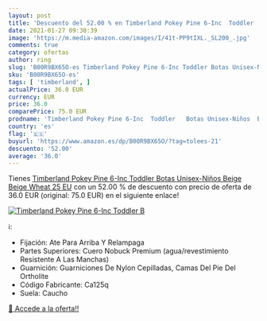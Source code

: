 ```yaml
---
layout: post
title: 'Descuento del 52.00 % en Timberland Pokey Pine 6-Inc  Toddler   B'
date: 2021-01-27 09:30:39
image: 'https://m.media-amazon.com/images/I/41t-PP9tIXL._SL200_.jpg'
comments: true
category: ofertas
author: ring
slug: 'B00R9BX65O-es Timberland Pokey Pine 6-Inc Toddler Botas Unisex-Niños...'
sku: 'B00R9BX65O-es'
tags: [ 'timberland', ]
actualPrice: 36.0 EUR
currency: EUR
price: 36.0
comparePrice: 75.0 EUR
prodname: 'Timberland Pokey Pine 6-Inc  Toddler   Botas Unisex-Niños  Beige Beige Wheat  25 EU'
country: 'es'
flag: '🇪🇸'
buyurl: 'https://www.amazon.es/dp/B00R9BX65O/?tag=tolees-21'
descuento: '52.00'
average: '36.0'
---
```


Tienes [Timberland Pokey Pine 6-Inc  Toddler   Botas Unisex-Niños  Beige Beige Wheat  25 EU](https://www.amazon.es/dp/B00R9BX65O/?tag=tolees-21) con un 52.00 % de descuento con precio de oferta de 36.0 EUR (original: 75.0 EUR) en el siguiente enlace!

[![Timberland Pokey Pine 6-Inc  Toddler   B](https://m.media-amazon.com/images/I/41t-PP9tIXL._SL200_.jpg)](https://www.amazon.es/dp/B00R9BX65O/?tag=tolees-21)

ℹ️:

- Fijación: Ate Para Arriba Y Relampaga
- Partes Superiores: Cuero Nobuck Premium (agua/revestimiento Resistente A Las Manchas)
- Guarnición: Guarniciones De Nylon Cepilladas, Camas Del Pie Del Ortholite
- Código Fabricante: Ca125q
- Suela: Caucho

[🛒 Accede a la oferta!!](https://www.amazon.es/dp/B00R9BX65O/?tag=tolees-21)
